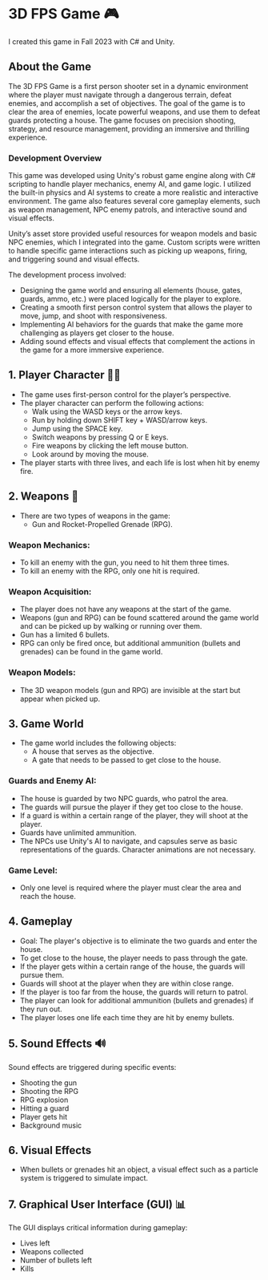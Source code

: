 # 3D FPS Game 🎮

I created this game in Fall 2023 with C# and Unity.

## About the Game

The 3D FPS Game is a first person shooter set in a dynamic environment where the player must navigate through a dangerous terrain, defeat enemies, and accomplish a set of objectives. The goal of the game is to clear the area of enemies, locate powerful weapons, and use them to defeat guards protecting a house. The game focuses on precision shooting, strategy, and resource management, providing an immersive and thrilling experience.

### Development Overview
This game was developed using Unity's robust game engine along with C# scripting to handle player mechanics, enemy AI, and game logic. I utilized the built-in physics and AI systems to create a more realistic and interactive environment. The game also features several core gameplay elements, such as weapon management, NPC enemy patrols, and interactive sound and visual effects.

Unity’s asset store provided useful resources for weapon models and basic NPC enemies, which I integrated into the game. Custom scripts were written to handle specific game interactions such as picking up weapons, firing, and triggering sound and visual effects.

The development process involved:
- Designing the game world and ensuring all elements (house, gates, guards, ammo, etc.) were placed logically for the player to explore.
- Creating a smooth first person control system that allows the player to move, jump, and shoot with responsiveness.
- Implementing AI behaviors for the guards that make the game more challenging as players get closer to the house.
- Adding sound effects and visual effects that complement the actions in the game for a more immersive experience.

## 1. Player Character 🧑‍💻
- The game uses first-person control for the player’s perspective.
- The player character can perform the following actions:
  - Walk using the WASD keys or the arrow keys.
  - Run by holding down SHIFT key + WASD/arrow keys.
  - Jump using the SPACE key.
  - Switch weapons by pressing Q or E keys.
  - Fire weapons by clicking the left mouse button.
  - Look around by moving the mouse.
- The player starts with three lives, and each life is lost when hit by enemy fire.

## 2. Weapons 🔫
- There are two types of weapons in the game:
  - Gun and Rocket-Propelled Grenade (RPG).
  
### Weapon Mechanics:
- To kill an enemy with the gun, you need to hit them three times.
- To kill an enemy with the RPG, only one hit is required.
  
### Weapon Acquisition:
- The player does not have any weapons at the start of the game.
- Weapons (gun and RPG) can be found scattered around the game world and can be picked up by walking or running over them.
- Gun has a limited 6 bullets.
- RPG can only be fired once, but additional ammunition (bullets and grenades) can be found in the game world.

### Weapon Models:
- The 3D weapon models (gun and RPG) are invisible at the start but appear when picked up.

## 3. Game World
- The game world includes the following objects:
  - A house that serves as the objective.
  - A gate that needs to be passed to get close to the house.

### Guards and Enemy AI:
- The house is guarded by two NPC guards, who patrol the area.
- The guards will pursue the player if they get too close to the house.
- If a guard is within a certain range of the player, they will shoot at the player.
- Guards have unlimited ammunition.
- The NPCs use Unity's AI to navigate, and capsules serve as basic representations of the guards. Character animations are not necessary.

### Game Level:
- Only one level is required where the player must clear the area and reach the house.

## 4. Gameplay
- Goal: The player's objective is to eliminate the two guards and enter the house.
- To get close to the house, the player needs to pass through the gate.
- If the player gets within a certain range of the house, the guards will pursue them.
- Guards will shoot at the player when they are within close range.
- If the player is too far from the house, the guards will return to patrol.
- The player can look for additional ammunition (bullets and grenades) if they run out.
- The player loses one life each time they are hit by enemy bullets.

## 5. Sound Effects 🔊
Sound effects are triggered during specific events:
- Shooting the gun
- Shooting the RPG
- RPG explosion
- Hitting a guard
- Player gets hit
- Background music

## 6. Visual Effects
- When bullets or grenades hit an object, a visual effect such as a particle system is triggered to simulate impact.

## 7. Graphical User Interface (GUI) 📊
The GUI displays critical information during gameplay:
- Lives left
- Weapons collected
- Number of bullets left
- Kills
